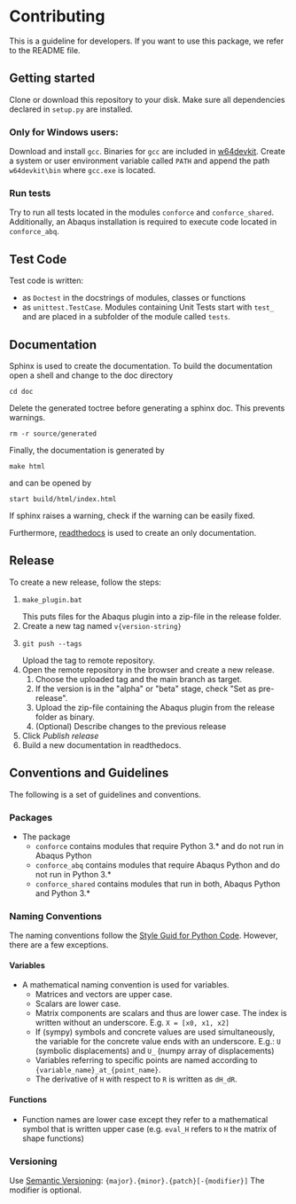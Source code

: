 # Contributing

This is a guideline for developers.
If you want to use this package, we refer to the README file. 

## Getting started

Clone or download this repository to your disk.
Make sure all dependencies declared in `setup.py` are installed.

### Only for Windows users:

Download and install `gcc`.
Binaries for `gcc` are included in [w64devkit](https://github.com/skeeto/w64devkit/releases).
Create a system or user environment variable called `PATH` 
and append the path `w64devkit\bin` where `gcc.exe` is located.

### Run tests

Try to run all tests located in the modules `conforce` and `conforce_shared`.
Additionally, an Abaqus installation is required to execute code located in `conforce_abq`.

## Test Code

Test code is written:
 - as `Doctest` in the docstrings of modules, classes or functions
 - as `unittest.TestCase`. Modules containing Unit Tests start with `test_` and are placed 
   in a subfolder of the module called `tests`.


## Documentation

Sphinx is used to create the documentation.
To build the documentation open a shell and change to the doc directory

``` shell
cd doc
```

Delete the generated toctree before generating a sphinx doc.
This prevents warnings.

``` shell
rm -r source/generated
```

Finally, the documentation is generated by

``` shell
make html
```

and can be opened by

``` shell
start build/html/index.html
```

If sphinx raises a warning, check if the warning can be easily fixed.

Furthermore, [readthedocs](https://readthedocs.io) is used to create an only documentation.

## Release

To create a new release, follow the steps:

1. ```shell
   make_plugin.bat
   ```
   This puts files for the Abaqus plugin into a zip-file in the release folder.
2. Create a new tag named `v{version-string}`
3. ```shell
   git push --tags
   ```
   Upload the tag to remote repository.
4. Open the remote repository in the browser and create a new release.
   1. Choose the uploaded tag and the main branch as target.
   2. If the version is in the "alpha" or "beta" stage, check "Set as pre-release".
   3. Upload the zip-file containing the Abaqus plugin from the release folder as binary.
   4. (Optional) Describe changes to the previous release
5. Click *Publish release*
6. Build a new documentation in readthedocs.

## Conventions and Guidelines

The following is a set of guidelines and conventions.

### Packages
    
 - The package
   - `conforce` contains modules that require Python 3.* and do not run in Abaqus Python
   - `conforce_abq` contains modules that require Abaqus Python and do not run in Python 3.*
   - `conforce_shared` contains modules that run in both, Abaqus Python and Python 3.*

### Naming Conventions

The naming conventions follow the [Style Guid for Python Code](https://peps.python.org/pep-0008/).
However, there are a few exceptions.


#### Variables

 - A mathematical naming convention is used for variables.
   - Matrices and vectors are upper case.
   - Scalars are lower case.
   - Matrix components are scalars and thus are lower case. The index is written without an underscore. 
     E.g. `X = [x0, x1, x2]`
   - If (sympy) symbols and concrete values are used simultaneously, the variable for the concrete value ends with an underscore. E.g.:
     `U` (symbolic displacements) and `U_` (numpy array of displacements)
   - Variables referring to specific points are named according to `{variable_name}_at_{point_name}`.
   - The derivative of `H` with respect to `R` is written as `dH_dR`.

#### Functions

 - Function names are lower case except they refer to a mathematical symbol that is written upper case 
    (e.g. `eval_H` refers to `H` the matrix of shape functions)

### Versioning
Use [Semantic Versioning](https://semver.org/spec/v2.0.0.html): `{major}.{minor}.{patch}[-{modifier}]`
The modifier is optional.
